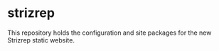 strizrep
========

This repository holds the configuration and site packages for the new Strizrep static website.